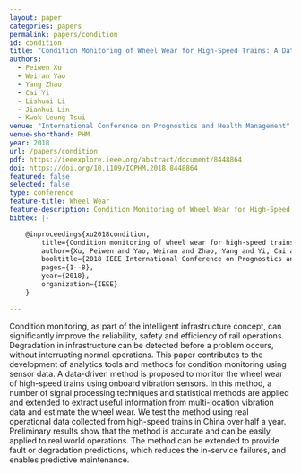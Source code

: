 ```yaml
---
layout: paper
categories: papers
permalink: papers/condition
id: condition
title: "Condition Monitoring of Wheel Wear for High-Speed Trains: A Data-Driven Approach"
authors: 
  - Peiwen Xu
  - Weiran Yao
  - Yang Zhao
  - Cai Yi
  - Lishuai Li
  - Jianhui Lin
  - Kwok Leung Tsui
venue: "International Conference on Prognostics and Health Management"
venue-shorthand: PHM
year: 2018
url: /papers/condition
pdf: https://ieeexplore.ieee.org/abstract/document/8448864
doi: https://doi.org/10.1109/ICPHM.2018.8448864
featured: false
selected: false
type: conference
feature-title: Wheel Wear
feature-description: Condition Monitoring of Wheel Wear for High-Speed Trains
bibtex: |-

    @inproceedings{xu2018condition,
        title={Condition monitoring of wheel wear for high-speed trains: A data-driven approach},
        author={Xu, Peiwen and Yao, Weiran and Zhao, Yang and Yi, Cai and Li, Lishuai and Lin, Jianhui and Tsui, Kwok Leung},
        booktitle={2018 IEEE International Conference on Prognostics and Health Management (ICPHM)},
        pages={1--8},
        year={2018},
        organization={IEEE}
    }

---
```


Condition monitoring, as part of the intelligent infrastructure concept, can significantly improve the reliability, safety and efficiency of rail operations. Degradation in infrastructure can be detected before a problem occurs, without interrupting normal operations. This paper contributes to the development of analytics tools and methods for condition monitoring using sensor data. A data-driven method is proposed to monitor the wheel wear of high-speed trains using onboard vibration sensors. In this method, a number of signal processing techniques and statistical methods are applied and extended to extract useful information from multi-location vibration data and estimate the wheel wear. We test the method using real operational data collected from high-speed trains in China over half a year. Preliminary results show that the method is accurate and can be easily applied to real world operations. The method can be extended to provide fault or degradation predictions, which reduces the in-service failures, and enables predictive maintenance.


